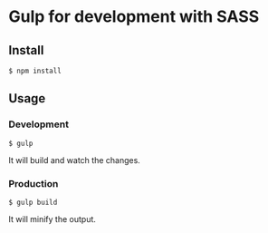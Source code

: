 # Gulp for development with SASS

## Install
```
$ npm install
```

## Usage
### Development
```
$ gulp
```
It will build and watch the changes.

### Production
```
$ gulp build
```
It will minify the output.